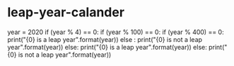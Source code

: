 # leap-year-calander

year = 2020
if (year % 4) == 0:
    if (year % 100) == 0:
       if (year % 400) == 0:
           print("{0} is a leap year".format(year))
       else :
           print("{0} is not a leap year".format(year))
    else:
        print("{0} is a leap year".format(year))
else:
    print("{0} is not a leap year".format(year))
